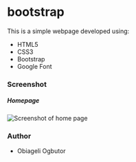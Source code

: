 # bootstrap

This is a simple webpage developed using:
* HTML5
* CSS3
* Bootstrap
* Google Font


### Screenshot
##### Homepage
![Screenshot of home page](https://github.com/obygirl81/bootstrap/blob/master/image/Screen%20Shot%202020-01-24%20at%2010.40.27%20PM.png)

### Author
* Obiageli Ogbutor
